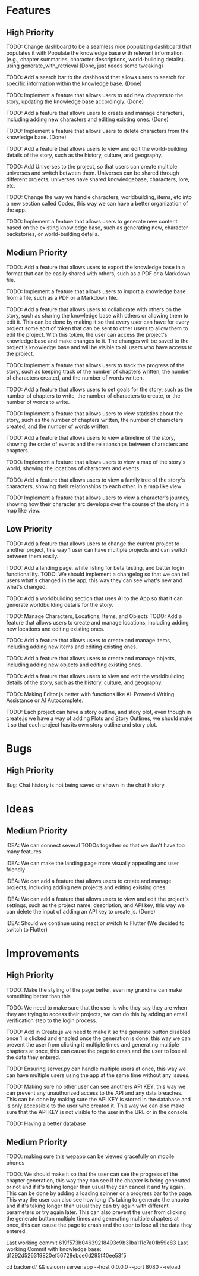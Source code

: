 # Features

## High Priority
TODO: Change dashboard to be a seamless nice populating dashboard that populates it with Populate the knowledge base with relevant information (e.g., chapter summaries, character descriptions, world-building details). using generate_with_retrieval (Done, just needs some tweaking)

TODO: Add a search bar to the dashboard that allows users to search for specific information within the knowledge base. (Done)

TODO: Implement a feature that allows users to add new chapters to the story, updating the knowledge base accordingly. (Done)

TODO: Add a feature that allows users to create and manage characters, including adding new characters and editing existing ones. (Done)

TODO: Implement a feature that allows users to delete characters from the knowledge base. (Done)

TODO: Add a feature that allows users to view and edit the world-building details of the story, such as the history, culture, and geography.

TODO: Add Universes to the project, so that users can create multiple universes and switch between them. Universes can be shared through different projects, universes have shared knowledgebase, characters, lore, etc.

TODO: Change the way we handle characters, worldbuilding, items, etc into a new section called Codex, this way we can have a better organization of the app.

TODO: Implement a feature that allows users to generate new content based on the existing knowledge base, such as generating new, character backstories, or world-building details.

## Medium Priority
TODO: Add a feature that allows users to export the knowledge base in a format that can be easily shared with others, such as a PDF or a Markdown file.

TODO: Implement a feature that allows users to import a knowledge base from a file, such as a PDF or a Markdown file.

TODO: Add a feature that allows users to collaborate with others on the story, such as sharing the knowledge base with others or allowing them to edit it. This can be done by making it so that every user can have for every project some sort of token that can be sent to other users to allow them to edit the project. With this token, the user can access the project's knowledge base and make changes to it. The changes will be saved to the project's knowledge base and will be visible to all users who have access to the project.

TODO: Implement a feature that allows users to track the progress of the story, such as keeping track of the number of chapters written, the number of characters created, and the number of words written.

TODO: Add a feature that allows users to set goals for the story, such as the number of chapters to write, the number of characters to create, or the number of words to write.

TODO: Implement a feature that allows users to view statistics about the story, such as the number of chapters written, the number of characters created, and the number of words written.

TODO: Add a feature that allows users to view a timeline of the story, showing the order of events and the relationships between characters and chapters.

TODO: Implement a feature that allows users to view a map of the story's world, showing the locations of characters and events.

TODO: Add a feature that allows users to view a family tree of the story's characters, showing their relationships to each other. in a map like view

TODO: Implement a feature that allows users to view a character's journey, showing how their character arc develops over the course of the story in a map like view.

## Low Priority
TODO: Add a feature that allows users to change the current project to another project, this way 1 user can have multiple projects and can switch between them easily.

TODO: Add a landing page, white listing for beta testing, and better login functionallity.
TODO: We should implement a changelog so that we can tell users what's changed in the app, this way they can see what's new and what's changed.

TODO: Add a worldbuilding section that uses AI to the App so that it can generate worldbuilding details for the story.

TODO: Manage Characters, Locations, Items, and Objects
TODO: Add a feature that allows users to create and manage locations, including adding new locations and editing existing ones.

TODO: Add a feature that allows users to create and manage items, including adding new items and editing existing ones.

TODO: Add a feature that allows users to create and manage objects, including adding new objects and editing existing ones.

TODO: Add a feature that allows users to view and edit the worldbuilding details of the story, such as the history, culture, and geography.

TODO: Making Editor.js better with functions like AI-Powered Writing Assistance or AI Autocomplete.

TODO: Each project can have a story outline, and story plot, even though in create.js we have a way of adding Plots and Story Outlines, we should make it so that each project has its own story outline and story plot.

# Bugs

## High Priority


Bug: Chat history is not being saved or shown in the chat history.



# Ideas

## Medium Priority
IDEA: We can connect several TODOs together so that we don't have too many features

IDEA: We can make the landing page more visually appealing and user friendly

IDEA: We can add a feature that allows users to create and manage projects, including adding new projects and editing existing ones.

IDEA: We can add a feature that allows users to view and edit the project's settings, such as the project name, description, and API key, this way we can delete the input of adding an API key to create.js. (Done)

IDEA: Should we continue using react or switch to Flutter (We decided to switch to Flutter)

# Improvements

## High Priority
TODO: Make the styling of the page better, even my grandma can make something better than this

TODO: We need to make sure that the user is who they say they are when they are trying to access their projects, we can do this by adding an email verification step to the login process.

TODO: Add in Create.js we need to make it so the generate button disabled once 1 is clicked and enabled once the generation is done, this way we can prevent the user from clicking it multiple times and generating multiple chapters at once, this can cause the page to crash and the user to lose all the data they entered.

TODO: Ensuring server.py can handle multiple users at once, this way we can have multiple users using the app at the same time without any issues. 

TODO: Making sure no other user can see anothers API KEY, this way we can prevent any unauthorized access to the API and any data breaches. This can be done by making sure the API KEY is stored in the database and is only accessible to the user who created it. This way we can also make sure that the API KEY is not visible to the user in the URL or in the console.

TODO: Having a better database

## Medium Priority
TODO: making sure this wepapp can be viewed gracefully on mobile phones

TODO: We should make it so that the user can see the progress of the chapter generation, this way they can see if the chapter is being generated or not and if it's taking longer than usual they can cancel it and try again. This can be done by adding a loading spinner or a progress bar to the page. This way the user can also see how long it's taking to generate the chapter and if it's taking longer than usual they can try again with different parameters or try again later. This can also prevent the user from clicking the generate button multiple times and generating multiple chapters at once, this can cause the page to crash and the user to lose all the data they entered.


Last working commit 619f573b04639218493c9b31ba111c7a01b59e83
Last working Commit with knowledge base: d1292d526319820ef56728ebce6d295f40ee53f5

cd backend/ && uvicorn server:app --host 0.0.0.0 --port 8080 --reload